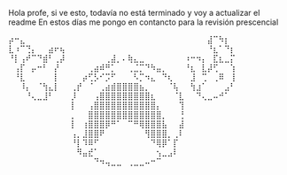 Hola profe, si ve esto, todavía no está terminado y voy a actualizar el readme
En estos días me pongo en contancto para la revisión prescencial 

⡴⠒⣄⠀⠀⠀⠀⠀⠀⠀⠀⠀⠀⠀⠀⠀⠀⠀⠀⠀⠀⠀⠀⠀⠀⠀⠀⠀⠀⠀⠀⠀⠀⠀⠀⣼⠉⠳⡆⠀
⣇⠰⠉⢙⡄⠀⠀⣴⠖⢦⠀⠀⠀⠀⠀⠀⠀⠀⠀⠀⠀⠀⠀⠀⠀⠀⠀⠀⠀⠀⠀⠀⠀⠀⠀⠘⣆⠁⠙⡆
⠘⡇⢠⠞⠉⠙⣾⠃⢀⡼⠀⠀⠀⠀⠀⠀⠀⢀⣼⡀⠄⢷⣄⣀⠀⠀⠀⠀⠀⠀⠀⠰⠒⠲⡄⠀⣏⣆⣀⡍
⠀⢠⡏⠀⡤⠒⠃⠀⡜⠀⠀⠀⠀⠀⢀⣴⠾⠛⡁⠀⠀⢀⣈⡉⠙⠳⣤⡀⠀⠀⠀⠘⣆⠀⣇⡼⢋⠀⠀⢱
⠀⠘⣇⠀⠀⠀⠀⠀⡇⠀⠀⠀⠀⡴⢋⡣⠊⡩⠋⠀⠀⠀⠣⡉⠲⣄⠀⠙⢆⠀⠀⠀⣸⠀⢉⠀⢀⠿⠀⢸
⠀⠀⠸⡄⠀⠈⢳⣄⡇⠀⠀⢀⡞⠀⠈⠀⢀⣴⣾⣿⣿⣿⣿⣦⡀⠀⠀⠀⠈⢧⠀⠀⢳⣰⠁⠀⠀⠀⣠⠃
⠀⠀⠀⠘⢄⣀⣸⠃⠀⠀⠀⡸⠀⠀⠀⢠⣿⣿⣿⣿⣿⣿⣿⣿⣿⣆⠀⠀⠀⠈⣇⠀⠀⠙⢄⣀⠤⠚⠁⠀
⠀⠀⠀⠀⠀⠀⠀⠀⠀⠀⠀⡇⠀⠀⢠⣿⣿⣿⣿⣿⣿⣿⣿⣿⣿⣿⡄⠀⠀⠀⢹⠀⠀⠀⠀⠀⠀⠀⠀⠀
⠀⠀⠀⠀⠀⠀⠀⠀⠀⠀⠀⡀⠀⠀⣿⣿⣿⣿⣿⣿⣿⣿⣿⣿⣿⣿⣿⡀⠀⠀⢘⠀⠀⠀⠀⠀⠀⠀⠀⠀
⠀⠀⠀⠀⠀⠀⠀⠀⠀⠀⠀⡇⠀⢰⣿⣿⣿⡿⠛⠁⠀⠉⠛⢿⣿⣿⣿⣧⠀⠀⣼⠀⠀⠀⠀⠀⠀⠀⠀⠀
⠀⠀⠀⠀⠀⠀⠀⠀⠀⠀⠀⢠⡀⣸⣿⣿⠟⠀⠀⠀⠀⠀⠀⠀⢻⣿⣿⣿⡀⢀⠇⠀⠀⠀⠀⠀⠀⠀⠀⠀
⠀⠀⠀⠀⠀⠀⠀⠀⠀⠀⠀⠘⡇⠹⠿⠋⠀⠀⠀⠀⠀⠀⠀⠀⠀⠙⢿⡿⠁⡏⠀⠀⠀⠀⠀⠀⠀⠀⠀⠀
⠀⠀⠀⠀⠀⠀⠀⠀⠀⠀⠀⠀⠻⣤⣞⠁⠀⠀⠀⠀⠀⠀⠀⠀⠀⠀⢢⣀⣠⠇⠀⠀⠀⠀⠀⠀⠀⠀⠀⠀
⠀⠀⠀⠀⠀⠀⠀⠀⠀⠀⠀⠀⠀⠀⠀⠙⠲⢤⣀⣀⠀⢀⣀⣀⠤⠒⠉⠀⠀⠀⠀⠀⠀⠀⠀⠀⠀⠀⠀⠀
